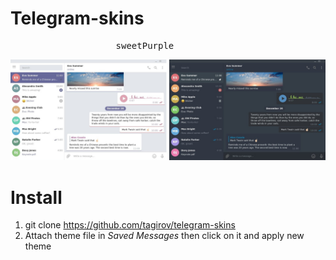 # Telegram-skins

<pre>                    sweetPurple                                           darkBlue</pre>
![](preview.jpg)

# Install

1. git clone https://github.com/tagirov/telegram-skins
2. Attach theme file in *Saved Messages* then click on it and apply new theme
